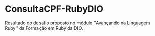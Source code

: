 # ConsultaCPF-RubyDIO
Resultado do desafio proposto no módulo ''Avançando na Linguagem Ruby'' da Formação em Ruby da DIO.
